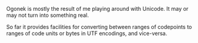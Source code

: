 Ogonek is mostly the result of me playing around with Unicode. It may or may
not turn into something real.

So far it provides facilities for converting between ranges of codepoints to
ranges of code units or bytes in UTF encodings, and vice-versa.

